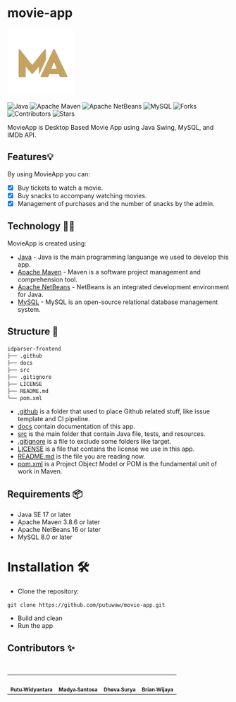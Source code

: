 # movie-app

<img src="https://github.com/putuwaw/movie-app/blob/main/src/main/resources/logo%20warna.png" width="150px;" alt="Logo MovieApp"/>

![Java](https://img.shields.io/badge/Java-ED8B00?style=for-the-badge&logo=java&logoColor=white)
![Apache Maven](https://img.shields.io/badge/apache_maven-C71A36?style=for-the-badge&logo=apachemaven&logoColor=white)
![Apache NetBeans](https://img.shields.io/badge/apache%20netbeans-1B6AC6?style=for-the-badge&logo=apache%20netbeans%20IDE&logoColor=white)
![MySQL](https://img.shields.io/badge/MySQL-005C84?style=for-the-badge&logo=mysql&logoColor=white)
![Forks](https://img.shields.io/github/forks/putuwaw/movie-app?style=for-the-badge)
![Contributors](https://img.shields.io/github/contributors/putuwaw/movie-app?style=for-the-badge)
![Stars](https://img.shields.io/github/stars/putuwaw/movie-app?style=for-the-badge)

MovieApp is Desktop Based Movie App using Java Swing, MySQL, and IMDb API.

## Features💡
By using MovieApp you can:
- [x] Buy tickets to watch a movie.
- [x] Buy snacks to accompany watching movies.
- [x] Management of purchases and the number of snacks by the admin.

## Technology 👨‍💻
MovieApp is created using:
- [Java](https://www.java.com/en/) - Java is the main programming languange we used to develop this app.
- [Apache Maven](https://maven.apache.org/) - Maven is a software project management and comprehension tool.
- [Apache NetBeans](https://netbeans.apache.org/) - NetBeans is an integrated development environment for Java.
- [MySQL](https://www.mysql.com/) - MySQL is an open-source relational database management system.

## Structure 📂
```
idparser-frontend
├── .github
├── docs
├── src
├── .gitignore
├── LICENSE
├── README.md
└── pom.xml
```
- [.github](.github/) is a folder that used to place Github related stuff, like issue template and CI pipeline.
- [docs](docs/) contain documentation of this app.
- [src](src/) is the main folder that contain Java file, tests, and resources.
- [.gitignore](.gitignore) is a file to exclude some folders like target.
- [LICENSE](LICENSE) is a file that contains the license we use in this app.
- [README.md](README.md) is the file you are reading now.
- [pom.xml](pom.xml) is a Project Object Model or POM is the fundamental unit of work in Maven.

## Requirements 📦
- Java SE 17 or later
- Apache Maven 3.8.6 or later
- Apache NetBeans 16 or later
- MySQL 8.0 or later

# Installation 🛠️
- Clone the repository:
```
git clone https://github.com/putuwaw/movie-app.git
```
- Build and clean
- Run the app

## Contributors ✨
<br>
<table align="center">
  <tr>
    <td align="center"><a href="https://github.com/putuwaw"><img src="https://avatars.githubusercontent.com/u/90038606?v=4" width="150px;" alt=""/><br><sub><b>Putu Widyantara</b></sub></td> 
    <td align="center"><a href="https://github.com/madya-dev"><img src="https://avatars.githubusercontent.com/u/84718700?v=4" width="150px;" alt=""/><br><sub><b>Madya Santosa</b></sub></td> 
    <td align="center"><a href="https://github.com/kamisama27"><img src="https://avatars.githubusercontent.com/u/64056781?v=4" width="150px;" alt=""/><br><sub><b>Dheva Surya</b></sub></td>
    <td align="center"><a href="https://github.com/igbnbrian"><img src="https://avatars.githubusercontent.com/u/107297250?v=4" width="150px;" alt=""/><br><sub><b>Brian Wijaya</b></sub></td>
  </tr>
</table>
